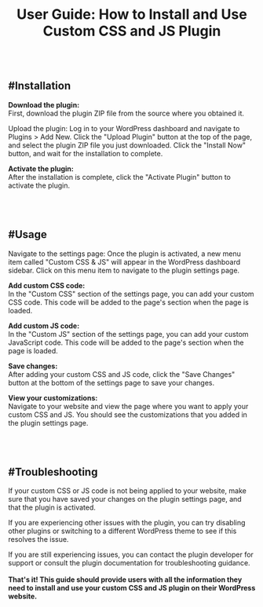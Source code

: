 <h1 align="center"><strong>User Guide: How to Install and Use Custom CSS and JS Plugin</strong></h1><br><br>

#Installation
--------------

<strong>Download the plugin:</strong><br> First, download the plugin ZIP file from the source where you obtained it.

Upload the plugin: Log in to your WordPress dashboard and navigate to Plugins > Add New. Click the "Upload Plugin" button at the top of the page, and select the plugin ZIP file you just downloaded. Click the "Install Now" button, and wait for the installation to complete.

<strong>Activate the plugin:</strong><br> After the installation is complete, click the "Activate Plugin" button to activate the plugin.

<br><br>
#Usage
------

Navigate to the settings page: Once the plugin is activated, a new menu item called "Custom CSS & JS" will appear in the WordPress dashboard sidebar. Click on this menu item to navigate to the plugin settings page.

<strong>Add custom CSS code:</strong><br> In the "Custom CSS" section of the settings page, you can add your custom CSS code. This code will be added to the page's <head> section when the page is loaded.

<strong>Add custom JS code:</strong><br> In the "Custom JS" section of the settings page, you can add your custom JavaScript code. This code will be added to the page's <body> section when the page is loaded.

<strong>Save changes:</strong><br> After adding your custom CSS and JS code, click the "Save Changes" button at the bottom of the settings page to save your changes.

<strong>View your customizations:</strong><br> Navigate to your website and view the page where you want to apply your custom CSS and JS. You should see the customizations that you added in the plugin settings page.

<br><br>
#Troubleshooting
-----------------

If your custom CSS or JS code is not being applied to your website, make sure that you have saved your changes on the plugin settings page, and that the plugin is activated.

If you are experiencing other issues with the plugin, you can try disabling other plugins or switching to a different WordPress theme to see if this resolves the issue.

If you are still experiencing issues, you can contact the plugin developer for support or consult the plugin documentation for troubleshooting guidance.
<br><br>
<strong>That's it! This guide should provide users with all the information they need to install and use your custom CSS and JS plugin on their WordPress website.</strong>
